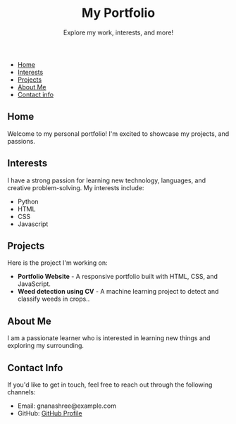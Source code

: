 <!DOCTYPE html>
<html lang="en">
<head>
  <meta charset="UTF-8">
  <meta name="viewport" content="width=device-width, initial-scale=1.0">
</head>
<body>

  <header>
    <h1>My Portfolio</h1>
    <p>Explore my work, interests, and more!</p>
  </header>

  <nav>
    <ul>
      <li><a href="#home">Home</a></li>
      <li><a href="#interests">Interests</a></li>
      <li><a href="#projects">Projects</a></li>
      <li><a href="#about-me">About Me</a></li>
      <li><a href="#contact-info">Contact info</a></li>
    </ul>
  </nav>

  <section id="home">
    <h2>Home</h2>
    <p>Welcome to my personal portfolio! I'm excited to showcase my projects, and passions.</p>
  </section>

  <section id="interests">
    <h2>Interests</h2>
    <p>I have a strong passion for learning new technology, languages, and creative problem-solving. My interests include:</p>
    <ul>
      <li>Python</li>
      <li>HTML</li>
      <li>CSS</li>
      <li>Javascript</li>
    </ul>
  </section>

  <section id="projects">
    <h2>Projects</h2>
    <p>Here is the project I'm working on:</p>
    <ul>
      <li><strong>Portfolio Website</strong> - A responsive portfolio built with HTML, CSS, and JavaScript.</li>
      <li><strong>Weed detection using CV</strong> - A machine learning project to detect and classify weeds in crops..</li>
    </ul>
  </section>

  <section id="about-me">
    <h2>About Me</h2>
    <p>I am a passionate learner who is interested in learning new things and exploring my surrounding.</p>
  </section>

  <section id="contact-info">
    <h2>Contact Info</h2>
    <p>If you'd like to get in touch, feel free to reach out through the following channels:</p>
    <ul>
      <li>Email: gnanashree@example.com</li>
      <li>GitHub: <a href="[https://github.com" target="_blank](https://github.com/Gnanashree5)">GitHub Profile</a></li>
    </ul>
  </section>

</body>
</html>

